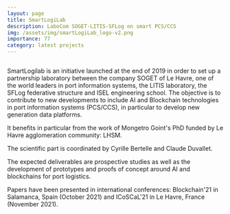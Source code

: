 ```yaml
---
layout: page
title: SmartLogiLab
description: LaboCom SOGET-LITIS-SFLog on smart PCS/CCS
img: /assets/img/smartLogiLab_logo-v2.png
importance: 77
category: latest projects
---
```


<div class="row">
    <div class="col-sm mt-3 mt-md-0">
        <img class="img-fluid rounded z-depth-1" src="{{ '/assets/img/smartLogiLab_logo-v2.png' | relative_url }}" alt="" title="XTerM logo"/>
    </div>
</div>
<!--
<div class="caption">
    SmartLogiLab logo
</div>
-->

SmartLogilab is an initiative launched at the end of 2019 in order to set up a partnership laboratory between the company SOGET of Le Havre, one of the world leaders in port information systems, the LITIS laboratory, the SFLog federative structure and ISEL engineering school. The objective is to contribute to new developments to include AI and Blockchain technologies in port information systems (PCS/CCS), in particular to develop new generation data platforms.

It benefits in particular from the work of Mongetro Goint's PhD funded by Le Havre agglomeration community: LHSM.

The scientific part is coordinated by Cyrille Bertelle and Claude Duvallet.

The expected deliverables are prospective studies as well as the development of prototypes and proofs of concept around AI and blockchains for port logistics.

Papers have been presented in international conferences: Blockchain'21 in Salamanca, Spain (October 2021) and ICoSCaL'21 in Le Havre, France (November 2021). 

